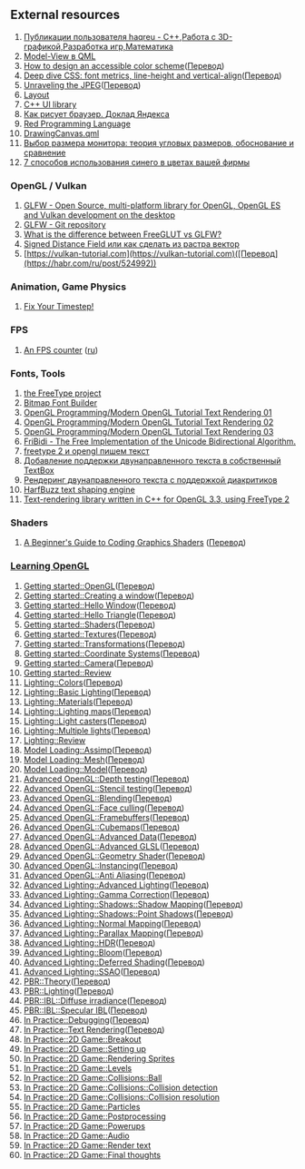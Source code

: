 ## External resources

1. [Публикации пользователя haqreu - C++,Работа с 3D-графикой,Разработка игр,Математика](https://habr.com/ru/users/haqreu/posts/)
3. [Model-View в QML](https://habr.com/ru/post/181712/)
4. [How to design an accessible color scheme](https://medium.com/envoy-design/how-to-design-an-accessible-color-scheme-4a13ca12c92b)([Перевод](https://habr.com/ru/post/444868/))
5. [Deep dive CSS: font metrics, line-height and vertical-align](https://iamvdo.me/en/blog/css-font-metrics-line-height-and-vertical-align)([Перевод](https://habr.com/ru/company/pt/blog/337450/))
6. [Unraveling the JPEG](https://parametric.press/issue-01/unraveling-the-jpeg/)([Перевод](https://habr.com/ru/post/454944/))
7. [Layout](https://github.com/randrew/layout)
8. [C++ UI library](https://github.com/opentx/libopenui)
9. [Как рисует браузер. Доклад Яндекса](https://habr.com/ru/company/yandex/blog/468165/)
10. [Red Programming Language](https://www.red-lang.org)
11. [DrawingCanvas.qml](https://github.com/kimmoli/paint/blob/master/qml/components/DrawingCanvas.qml)
12. [Выбор размера монитора: теория угловых размеров, обоснование и сравнение](https://habr.com/ru/post/462403/)
13. [7 способов использования синего в цветах вашей фирмы](https://habr.com/ru/company/logomachine/blog/334566/)

### OpenGL / Vulkan
1. [GLFW - Open Source, multi-platform library for OpenGL, OpenGL ES and Vulkan development on the desktop](https://www.glfw.org)
2. [GLFW - Git repository](https://github.com/glfw/glfw)
3. [What is the difference between FreeGLUT vs GLFW?](https://stackoverflow.com/questions/25708688/what-is-the-difference-between-freeglut-vs-glfw)
4. [Signed Distance Field или как сделать из растра вектор](https://habr.com/ru/post/215905/)
5. [https://vulkan-tutorial.com](https://vulkan-tutorial.com)([Перевод](https://habr.com/ru/post/524992))

### Animation, Game Physics
1. [Fix Your Timestep!](https://gafferongames.com/post/fix_your_timestep/)

### FPS
1. [An FPS counter](http://www.opengl-tutorial.org/miscellaneous/an-fps-counter/) ([ru](http://www.opengl-tutorial.org/ru/miscellaneous/an-fps-counter/))

### Fonts, Tools
1.  [the FreeType project](https://www.freetype.org)
2.  [Bitmap Font Builder](http://www.lmnopc.com/bitmapfontbuilder/)
3.  [OpenGL Programming/Modern OpenGL Tutorial Text Rendering 01](https://en.wikibooks.org/wiki/OpenGL_Programming/Modern_OpenGL_Tutorial_Text_Rendering_01)
4.  [OpenGL Programming/Modern OpenGL Tutorial Text Rendering 02](https://en.wikibooks.org/wiki/OpenGL_Programming/Modern_OpenGL_Tutorial_Text_Rendering_02)
5.  [OpenGL Programming/Modern OpenGL Tutorial Text Rendering 03](https://en.wikibooks.org/wiki/OpenGL_Programming/Modern_OpenGL_Tutorial_Text_Rendering_03)
6.  [FriBidi - The Free Implementation of the Unicode Bidirectional Algorithm.](https://github.com/fribidi/fribidi)
7.  [freetype 2 и opengl пишем текст](https://habr.com/ru/post/441986/)
8.  [Добавление поддержки двунаправленного текста в собственный TextBox](https://habr.com/ru/post/262987/)
9.  [Рендеринг двунаправленного текста с поддержкой диакритиков](https://habr.com/ru/post/277525/)
10. [HarfBuzz text shaping engine](https://github.com/harfbuzz/harfbuzz)
11. [Text-rendering library written in C++ for OpenGL 3.3, using FreeType 2](https://github.com/jtberglund/GLFont)

### Shaders
1. [A Beginner's Guide to Coding Graphics Shaders](https://gamedevelopment.tutsplus.com/series/a-beginners-guide-to-coding-graphics-shaders--cms-834) ([Перевод](https://habr.com/ru/post/333002/))

### [Learning OpenGL](https://learnopengl.com)
1.  [Getting started::OpenGL](https://learnopengl.com/Getting-started/OpenGL)([Перевод](https://habr.com/ru/post/310790/))
2.  [Getting started::Creating a window](https://learnopengl.com/Getting-started/Creating-a-window)([Перевод](https://habr.com/ru/post/311198/))
3.  [Getting started::Hello Window](https://learnopengl.com/Getting-started/Hello-Window)([Перевод](https://habr.com/ru/post/311234/))
4.  [Getting started::Hello Triangle](https://learnopengl.com/Getting-started/Hello-Triangle)([Перевод](https://habrahabr.ru/post/311808/))
5.  [Getting started::Shaders](https://learnopengl.com/Getting-started/Shaders)([Перевод](https://habr.com/ru/post/313380/))
6.  [Getting started::Textures](https://learnopengl.com/Getting-started/Textures)([Перевод](https://habr.com/ru/post/315294/))
7.  [Getting started::Transformations](https://learnopengl.com/Getting-started/Transformations)([Перевод](https://habr.com/ru/post/319144/))
8.  [Getting started::Coordinate Systems](https://learnopengl.com/Getting-started/Coordinate-Systems)([Перевод](https://habr.com/ru/post/324968/))
9.  [Getting started::Camera](https://learnopengl.com/Getting-started/Camera)([Перевод](https://habr.com/ru/post/327604/))
10. [Getting started::Review](https://learnopengl.com/Getting-started/Review)
11. [Lighting::Colors](https://learnopengl.com/Lighting/Colors)([Перевод](https://habr.com/ru/post/329592/))
12. [Lighting::Basic Lighting](https://learnopengl.com/Lighting/Basic-Lighting)([Перевод](https://habr.com/ru/post/333932/))
13. [Lighting::Materials](https://learnopengl.com/Lighting/Materials)([Перевод](https://habr.com/ru/post/336166/))
14. [Lighting::Lighting maps](https://learnopengl.com/Lighting/Lighting-maps)([Перевод](https://habr.com/ru/post/337550/))
15. [Lighting::Light casters](https://learnopengl.com/Lighting/Light-casters)([Перевод](https://habr.com/ru/post/337642/))
16. [Lighting::Multiple lights](https://learnopengl.com/Lighting/Multiple-lights)([Перевод](https://habr.com/ru/post/338254/))
17. [Lighting::Review](https://learnopengl.com/Lighting/Review)
18. [Model Loading::Assimp](https://learnopengl.com/Model-Loading/Assimp)([Перевод](https://habr.com/ru/post/338436/))
19. [Model Loading::Mesh](https://learnopengl.com/Model-Loading/Mesh)([Перевод](https://habr.com/ru/post/338436/))
20. [Model Loading::Model](https://learnopengl.com/Model-Loading/Model)([Перевод](https://habr.com/ru/post/338998/))
21. [Advanced OpenGL::Depth testing](https://learnopengl.com/Advanced-OpenGL/Depth-testing)([Перевод](https://habrahabr.ru/post/342610/))
22. [Advanced OpenGL::Stencil testing](https://learnopengl.com/Advanced-OpenGL/Stencil-testing)([Перевод](https://habr.com/ru/post/343096/))
23. [Advanced OpenGL::Blending](https://learnopengl.com/Advanced-OpenGL/Blending)([Перевод](https://habr.com/ru/post/343096/))
24. [Advanced OpenGL::Face culling](https://learnopengl.com/Advanced-OpenGL/Face-culling)([Перевод](https://habr.com/ru/post/346964/))
25. [Advanced OpenGL::Framebuffers](https://learnopengl.com/Advanced-OpenGL/Framebuffers)([Перевод](https://habr.com/ru/post/347354/))
26. [Advanced OpenGL::Cubemaps](https://learnopengl.com/Advanced-OpenGL/Cubemaps)([Перевод](https://habr.com/ru/post/347750/))
27. [Advanced OpenGL::Advanced Data](https://learnopengl.com/Advanced-OpenGL/Advanced-Data)([Перевод](https://habr.com/ru/post/350008/))
28. [Advanced OpenGL::Advanced GLSL](https://learnopengl.com/Advanced-OpenGL/Advanced-GLSL)([Перевод](https://habr.com/ru/post/350156/))
29. [Advanced OpenGL::Geometry Shader](https://learnopengl.com/Advanced-OpenGL/Geometry-Shader)([Перевод](https://habr.com/ru/post/350782/))
30. [Advanced OpenGL::Instancing](https://learnopengl.com/Advanced-OpenGL/Instancing)([Перевод](https://habr.com/ru/post/352962/))
31. [Advanced OpenGL::Anti Aliasing](https://learnopengl.com/Advanced-OpenGL/Anti-Aliasing)([Перевод](https://habr.com/ru/post/351706/))
32. [Advanced Lighting::Advanced Lighting](https://learnopengl.com/Advanced-Lighting/Advanced-Lighting)([Перевод](https://habr.com/ru/post/353054/))
33. [Advanced Lighting::Gamma Correction](https://learnopengl.com/Advanced-Lighting/Gamma-Correction)([Перевод](https://habr.com/ru/post/353632/))
34. [Advanced Lighting::Shadows::Shadow Mapping](https://learnopengl.com/Advanced-Lighting/Shadows/Shadow-Mapping)([Перевод](https://habr.com/ru/post/353956/))
35. [Advanced Lighting::Shadows::Point Shadows](https://learnopengl.com/Advanced-Lighting/Shadows/Point-Shadows)([Перевод](https://habr.com/ru/post/354208/))
36. [Advanced Lighting::Normal Mapping](https://learnopengl.com/Advanced-Lighting/Normal-Mapping)([Перевод](https://habr.com/ru/post/415579/))
37. [Advanced Lighting::Parallax Mapping](https://learnopengl.com/Advanced-Lighting/Parallax-Mapping)([Перевод](https://habr.com/ru/post/416163/))
38. [Advanced Lighting::HDR](https://learnopengl.com/Advanced-Lighting/HDR)([Перевод](https://habr.com/ru/post/420409/))
39. [Advanced Lighting::Bloom](https://learnopengl.com/Advanced-Lighting/Bloom)([Перевод](https://habr.com/ru/post/420375/))
40. [Advanced Lighting::Deferred Shading](https://learnopengl.com/Advanced-Lighting/Deferred-Shading)([Перевод](https://habr.com/ru/post/420565/))
41. [Advanced Lighting::SSAO](https://learnopengl.com/Advanced-Lighting/SSAO)([Перевод](https://habr.com/ru/post/421385/))
42. [PBR::Theory](https://learnopengl.com/PBR/Theory)([Перевод](https://habr.com/ru/post/426123/))
43. [PBR::Lighting](https://learnopengl.com/PBR/Lighting)([Перевод](https://habr.com/ru/post/424453/))
44. [PBR::IBL::Diffuse irradiance](https://learnopengl.com/PBR/IBL/Diffuse-irradiance)([Перевод](https://habr.com/ru/post/426987/))
45. [PBR::IBL::Specular IBL](https://learnopengl.com/PBR/IBL/Specular-IBL)([Перевод](https://habr.com/ru/post/429744/))
46. [In Practice::Debugging](https://learnopengl.com/In-Practice/Debugging)([Перевод](https://habr.com/ru/post/462897/))
47. [In Practice::Text Rendering](https://learnopengl.com/In-Practice/Text-Rendering)([Перевод](https://habr.com/ru/post/473990/))
48. [In Practice::2D Game::Breakout](https://learnopengl.com/In-Practice/2D-Game/Breakout)
49. [In Practice::2D Game::Setting up](https://learnopengl.com/In-Practice/2D-Game/Setting-up)
50. [In Practice::2D Game::Rendering Sprites](https://learnopengl.com/In-Practice/2D-Game/Rendering-Sprites)
51. [In Practice::2D Game::Levels](https://learnopengl.com/In-Practice/2D-Game/Levels)
52. [In Practice::2D Game::Collisions::Ball](https://learnopengl.com/In-Practice/2D-Game/Collisions/Ball)
53. [In Practice::2D Game::Collisions::Collision detection](https://learnopengl.com/In-Practice/2D-Game/Collisions/Collision-detection)
54. [In Practice::2D Game::Collisions::Collision resolution](https://learnopengl.com/In-Practice/2D-Game/Collisions/Collision-resolution)
55. [In Practice::2D Game::Particles](https://learnopengl.com/In-Practice/2D-Game/Particles)
56. [In Practice::2D Game::Postprocessing](https://learnopengl.com/In-Practice/2D-Game/Postprocessing)
57. [In Practice::2D Game::Powerups](https://learnopengl.com/In-Practice/2D-Game/Powerups)
58. [In Practice::2D Game::Audio](https://learnopengl.com/In-Practice/2D-Game/Audio)
59. [In Practice::2D Game::Render text](https://learnopengl.com/In-Practice/2D-Game/Render-text)
60. [In Practice::2D Game::Final thoughts](https://learnopengl.com/In-Practice/2D-Game/Final-thoughts)
